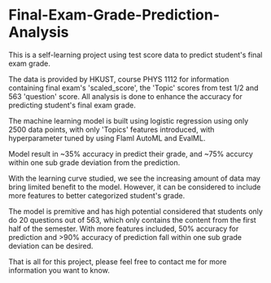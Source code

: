 # Final-Exam-Grade-Prediction-Analysis
This is a self-learning project using test score data to predict student's final exam grade.

The data is provided by HKUST, course PHYS 1112 for information containing final exam's 'scaled_score', the 'Topic' scores from test 1/2 and 563 'question' score.
All analysis is done to enhance the accuracy for predicting student's final exam grade.

The machine learning model is built using logistic regression using only 2500 data points, with only 'Topics' features introduced, with hyperparameter tuned by using Flaml AutoML and EvalML.


Model result in ~35% accuracy in predict their grade, and ~75% accurcy within one sub grade deviation from the prediction.


With the learning curve studied, we see the increasing amount of data may bring limited benefit to the model. However, it can be considered to include more features to better categorized student's grade.

The model is premitive and has high potential considered that students only do 20 questions out of 563, which only contains the content from the first half of the semester. With more features included, 50% accuracy for prediction and >90% accuracy of prediction fall within one sub grade deviation can be desired.

That is all for this project, please feel free to contact me for more information you want to know.
